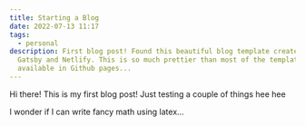 ```yaml
---
title: Starting a Blog
date: 2022-07-13 11:17
tags:
  - personal
description: First blog post! Found this beautiful blog template created using
  Gatsby and Netlify. This is so much prettier than most of the templates
  available in Github pages...
---
```

Hi there! This is my first blog post! Just testing a couple of things hee hee

I wonder if I can write fancy math using latex...
